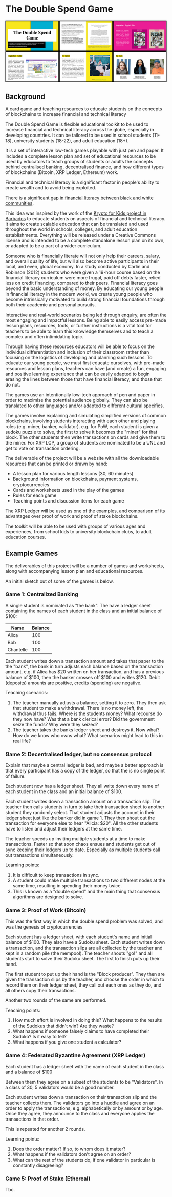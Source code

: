 # The Double Spend Game

![The Double Spend Game Slides](https://github.com/thedoublespendgame/.github/raw/main/profile/slides.jpg)

## Background
A card game and teaching resources to educate students on the concepts of blockchains to increase financial and technical literacy

The Double Spend Game is flexible educational toolkit to be used to increase financial and technical literacy across the globe, especially in developing countries. It can be tailored to be used in school students (11-18),  university students (18-22), and adult education (18+). 

It is a set of interactive low-tech games playable with just pen and paper. It includes a complete lesson plan and set of educational resources to be used by educators to teach groups of students or adults the concepts behind centralised banking, decentralised finance, and how different types of blockchains (Bitcoin, XRP Ledger, Ethereum) work.

Financial and technical literacy is a significant factor in people's ability to create wealth and to avoid being exploited.

There is a [significant gap in financial literacy between black and white communities](https://www.annuity.org/financial-literacy/black-community/).

This idea was inspired by the work of the [Krypto for Kids project in Barbados](https://blockchainonthebeach.com/) to educate students on aspects of financial and technical literacy. It aims to create scalable education that can be translated and used throughout the world in schools, colleges, and adult education establishments. Everything will be released under a Creative Commons license and is intended to be a complete standalone lesson plan on its own, or adapted to be a part of a wider curriculum.

Someone who is financially literate will not only help their careers, salary, and overall quality of life, but will also become active participants in their local, and even, global economy. In a study conducted by Carlin and Robinson (2012) students who were given a 19-hour course based on the financial literacy curriculum were more frugal, paid off debts faster, relied less on credit financing, compared to their peers. Financial literacy goes beyond the basic understanding of money. By educating our young people in financial literacy in the modern world, we create young people who become intrinsically motivated to build strong financial foundations through both their academic and personal pursuits. 

Interactive and real-world scenarios being led through enquiry, are often the most engaging and impactful lessons. Being able to easily access pre-made lesson plans, resources, tools, or further instructions is a vital tool for teachers to be able to learn this knowledge themselves and to teach a complex and often intimidating topic.

Through having these resources educators will be able to focus on the individual differentiation and inclusion of their classroom rather than focusing on the logistics of developing and planning such lessons. To educate our young people, we must first educate ourselves, with pre-made resources and lesson plans, teachers can have (and create) a fun, engaging and positive learning experience that can be easily adapted to begin erasing the lines between those that have financial literacy, and those that do not. 

The games use an intentionally low-tech approach of pen and paper in order to maximise the potential audience globally. They can also be translated to other languages and/or adapted to different cultural specifics. 

The games involve explaining and simulating simplified versions of common blockchains, involving students interacting with each other and playing roles (e.g. miner, banker, validator). e.g. for PoW, each student is given a sudoku puzzle to solve, the first to solve it becomes the "miner" for that block. The other students then write transactions on cards and give them to the miner. For XRP LCP, a group of students are nominated to be a UNL and get to vote on transaction ordering.

The deliverable of the project will be a website with all the downloadable resources that can be printed or drawn by hand:

- A lesson plan for various length lessons (30, 60 minutes)
- Background information on blockchains, payment systems, cryptocurrencies
- Cards and worksheets used in the play of the games
- Rules for each game
- Teaching points and discussion items for each game

The XRP Ledger will be used as one of the examples, and comparison of its advantages over proof of work and proof of stake blockchains.

The toolkit will be able to be used with groups of various ages and experiences, from school kids to university blockchain clubs, to adult education courses. 

## Example Games
The deliverables of this project will be a number of games and worksheets, along with accompanying lesson plan and educational resources.

An initial sketch out of some of the games is below. 

### Game 1: Centralized Banking

A single student is nominated as "the bank". The have a ledger sheet containing the names of each student in the class and an initial balance of $100:

| Name      | Balance |
| --------- | ------- |
| Alica     | 100     |
| Bob       | 100     |
| Chantelle | 100     |

Each student writes down a transaction amount and takes that paper to the the "bank", the bank in turn adjusts each balance based on the transaction amount. e.g. if Alica has \$20 written on her transaction, and has a previous balance of \$100, then the banker crosses off \$100 and writes \$120. Debit (deposits) amounts are positive, credits (spending) are negative.

Teaching scenarios:
1. The teacher manually adjusts a balance, setting it to zero. They then ask that student to make a withdrawal. There is no money left, the withdrawal thus fails. Where is the students money? What recourse do they now have? Was that a bank clerical error? Did the government seize the funds? Why were they seized?
2. The teacher takes the banks ledger sheet and destroys it. Now what? How do we know who owns what? What scenarios might lead to this in real life?

### Game 2: Decentralised ledger, but no consensus protocol
Explain that maybe a central ledger is bad, and maybe a better approach is that every participant has a copy of the ledger, so that the is no single point of failure.

Each student now has a ledger sheet. They all write down every name of each student in the class and an initial balance of \$100. 

Each student writes down a transaction amount on a transaction slip. The teacher then calls students in turn to take their transaction sheet to another student they randomly select. That student adjusts the account in their ledger sheet just like the banker did in game 1. They then shout out the transaction for everyone else to hear "Alicia: \$20". All the other students have to listen and adjust their ledgers at the same time.

The teacher speeds up inviting multiple students at a time to make transactions. Faster so that soon chaos ensues and students get out of sync keeping their ledgers up to date. Especially as multiple students call out transactions simultaneously.

Learning points:
1. It is difficult to keep transactions in sync.
2. A student could make multiple transactions to two different nodes at the same time, resulting in spending their money twice.
3. This is known as a "double spend" and the main thing that consensus algorithms are designed to solve.

### Game 3: Proof of Work (Bitcoin)
This was the first way in which the double spend problem was solved, and was the genesis of cryptocurrencies

Each student has a ledger sheet, with each student's name and initial balance of \$100. They also have a Sudoku sheet. Each student writes down a transaction, and the transaction slips are all collected by the teacher and kept in a random pile (the mempool). The teacher shouts "go!" and all students start to solve their Sudoku sheet. The first to finish puts up their hand. 

The first student to put up their hand is the "Block producer". They then are given the transaction slips by the teacher, and choose the order in which to record them on their ledger sheet, they call out each ones as they do, and all others copy their transactions.

Another two rounds of the same are performed.

Teaching points:
1. How much effort is involved in doing this? What happens to the results of the Sudokus that didn't win? Are they waste?
2. What happens if someone falsely claims to have completed their Sudoko? Is it easy to tell?
3. What happens if you give one student a calculator?

### Game 4: Federated Byzantine Agreement (XRP Ledger)

Each student has a ledger sheet with the name of each student in the class and a balance of \$100

Between them they agree on a subset of the students to be "Validators". In a class of 30, 5 validators would be a good number. 

Each student writes down a transaction on their transaction slip and the teacher collects them. The validators go into a huddle and agree on an order to apply the transactions, e.g. alphabetically or by amount or by age. Once they agree, they announce to the class and everyone applies the transactions in that order.

This is repeated for another 2 rounds.

Learning points:
1. Does the order matter? If so, to whom does it matter?
2. What happens if the validators don't agree on an order?
3. What can the rest of the students do, if one validator in particular is constantly disagreeing?

### Game 5: Proof of Stake (Ethereal)

Tbc.
